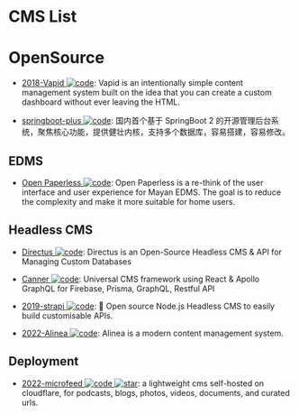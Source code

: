 # CMS List

# OpenSource

- [2018-Vapid ![code](https://martrix-usa.oss-accelerate.aliyuncs.com/logo/code.svg)](https://www.vapid.com/): Vapid is an intentionally simple content management system built on the idea that you can create a custom dashboard without ever leaving the HTML.

- [springboot-plus ![code](https://martrix-usa.oss-accelerate.aliyuncs.com/logo/code.svg)](https://gitee.com/xiandafu/springboot-plus): 国内首个基于 SpringBoot 2 的开源管理后台系统，聚焦核心功能，提供健壮内核，支持多个数据库，容易搭建，容易修改。

## EDMS

- [Open Paperless ![code](https://martrix-usa.oss-accelerate.aliyuncs.com/logo/code.svg)](https://github.com/zhoubear/open-paperless): Open Paperless is a re-think of the user interface and user experience for Mayan EDMS. The goal is to reduce the complexity and make it more suitable for home users.

## Headless CMS

- [Directus ![code](https://martrix-usa.oss-accelerate.aliyuncs.com/logo/code.svg)](https://github.com/directus/directus): Directus is an Open-Source Headless CMS & API for Managing Custom Databases

- [Canner ![code](https://martrix-usa.oss-accelerate.aliyuncs.com/logo/code.svg)](https://github.com/Canner/canner): Universal CMS framework using React & Apollo GraphQL for Firebase, Prisma, GraphQL, Restful API

- [2019-strapi ![code](https://martrix-usa.oss-accelerate.aliyuncs.com/logo/code.svg)](https://github.com/strapi/strapi): 🚀 Open source Node.js Headless CMS to easily build customisable APIs.

- [2022-Alinea ![code](https://martrix-usa.oss-accelerate.aliyuncs.com/logo/code.svg)](https://github.com/alineacms/alinea): Alinea is a modern content management system.

## Deployment

- [2022-microfeed ![code](https://martrix-usa.oss-accelerate.aliyuncs.com/logo/code.svg) ![star](https://img.shields.io/github/stars/microfeed/microfeed)](https://github.com/microfeed/microfeed): a lightweight cms self-hosted on cloudflare, for podcasts, blogs, photos, videos, documents, and curated urls.
